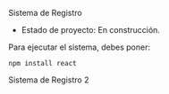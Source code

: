 <hi>Sistema de Registro</h1>

- Estado de proyecto: En construcción.

Para ejecutar el sistema, debes poner:

```npm install react```

Sistema de Registro 2

